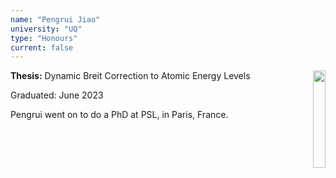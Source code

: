 ```yaml
---
name: "Pengrui Jiao"
university: "UQ"
type: "Honours"
current: false
---
```


<div align="right" width="20%" style="border:20px;">
  <img style="border:10px;" align="right" width="20%" src="{{site.baseurl}}/images/students/Pengrui.jpg">
</div>

**Thesis:** Dynamic Breit Correction to Atomic Energy Levels

Graduated: June 2023

Pengrui went on to do a PhD at PSL, in Paris, France.

<br><br>
